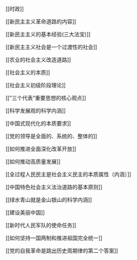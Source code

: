 [[时政]]




[[新民主主义革命道路的内容]]

[[新民主主义的基本经验(三大法宝)]]

[[新民主主义社会是一个过渡性的社会]]

[[农业的社会主义改造道路]]




[[社会主义的本质]]

[[社会主义初级阶段理论]]

[[”三个代表“重要思想的核心观点]]

[[科学发展观的科学内涵]]





[[中国式现代化的本质要求]]

[[党的领导是全面的、系统的、整体的]]

[[如何推进全面深化改革开放]]

[[如何推动高质量发展]]





[[全过程人民民主是社会主义民主的本质属性（内涵）]]

[[中国特色社会主义法治道路的基本原则]]

[[绿水青山就是金山银山的科学内涵]]

[[建设美丽中国]]




[[新时代人民军队的使命任务]]

[[如何坚持一国两制和推进祖国完全统一]]

[[党的自我革命是跳出历史周期律的第二个答案]]




